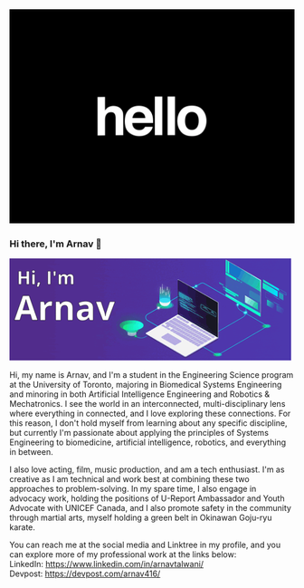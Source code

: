 <img src="https://github.com/ARNAVTALWANI/ARNAVTALWANI/blob/main/image_processing20210925-7245-n44xon.gif" width="" height=""/>

### Hi there, I'm Arnav 👋

<img src="https://github.com/ARNAVTALWANI/ARNAVTALWANI/blob/main/programming-ezgif.com-added-text.gif" width="" height=""/>


<!--
**ARNAVTALWANI/ARNAVTALWANI** is a ✨ _special_ ✨ repository because its `README.md` (this file) appears on your GitHub profile.

Here are some ideas to get you started:

- 🔭 I’m currently working on ...
- 🌱 I’m currently learning ...
- 👯 I’m looking to collaborate on ...
- 🤔 I’m looking for help with ...
- 💬 Ask me about ...
- 📫 How to reach me: ...
- 😄 Pronouns: ...
- ⚡ Fun fact: ...
-->

Hi, my name is Arnav, and I'm a student in the Engineering Science program at the University of Toronto, majoring in Biomedical Systems Engineering and minoring in both Artificial Intelligence Engineering and Robotics & Mechatronics. I see the world in an interconnected, multi-disciplinary lens where everything in connected, and I love exploring these connections. For this reason, I don't hold myself from learning about any specific discipline, but currently I'm passionate about applying the principles of Systems Engineering to biomedicine, artificial intelligence, robotics, and everything in between. 

I also love acting, film, music production, and am a tech enthusiast. I'm as creative as I am technical and work best at combining these two approaches to problem-solving. In my spare time, I also engage in advocacy work, holding the positions of U-Report Ambassador and Youth Advocate with UNICEF Canada, and I also promote safety in the community through martial arts, myself holding a green belt in Okinawan Goju-ryu karate.

You can reach me at the social media and Linktree in my profile, and you can explore more of my professional work at the links below:  
LinkedIn: https://www.linkedin.com/in/arnavtalwani/  
Devpost: https://devpost.com/arnav416/

